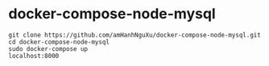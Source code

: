 # docker-compose-node-mysql


```
git clone https://github.com/amHanhNguXu/docker-compose-node-mysql.git
cd docker-compose-node-mysql
sudo docker-compose up
localhost:8000

```
